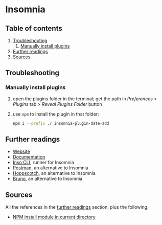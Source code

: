 # Insomnia

## Table of contents <!-- omit in toc -->

1. [Troubleshooting](#troubleshooting)
   1. [Manually install plugins](#manually-install-plugins)
1. [Further readings](#further-readings)
1. [Sources](#sources)

## Troubleshooting

### Manually install plugins

1. open the plugins folder in the terminal; get the path in _Preferences_ > _Plugins_ tab > _Reveal Plugins Folder_ button
1. use `npm` to install the plugin in that folder:

   ```sh
   npm i --prefix ./ insomnia-plugin-date-add
   ```

## Further readings

- [Website]
- [Documentation]
- [Inso CLI], runner for Insomnia
- [Postman], an alternative to Insomnia
- [Hoppscotch], an alternative to Insomnia
- [Bruno], an alternative to Insomnia

## Sources

All the references in the [further readings] section, plus the following:

- [NPM install module in current directory]

<!--
  References
  -->

<!-- Upstream -->
[documentation]: https://docs.insomnia.rest/
[inso cli]: https://docs.insomnia.rest/inso-cli
[website]: https://insomnia.rest/

<!-- In-article sections -->
[further readings]: #further-readings

<!-- Knowledge base -->
[bruno]: bruno.md
[hoppscotch]: hoppscotch.md
[postman]: postman.md

<!-- Others -->
[npm install module in current directory]: https://stackoverflow.com/questions/14032160/npm-install-module-in-current-directory#45660836

